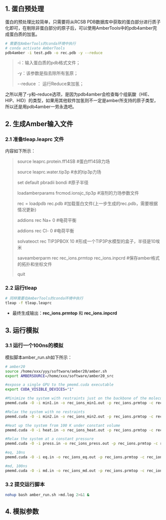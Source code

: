 ## 1. 蛋白预处理
蛋白的预处理比较简单，只需要将从RCSB PDB数据库中获取的蛋白部分进行质子化即可，在剔除非蛋白部分的原子后，可以使用AmberTools中的pdb4amber完成蛋白质的加氢。
```bash
# 需要在AmberTools的conda环境中执行
# conda activate AmberTools
pdb4amber -i test.pdb -o rec.pdb -y --reduce
```

> -i：输入蛋白质的pdb格式文件；
> 
> -y：该参数是指去除所有氢原；
> 
> --reduce ： 运行Reduce来加氢；
> 
之所以用了-y和–reduce选项，是因为pdb4amber会检查每个组氨酸（HIE、HIP、HID）的类型，如果用其他软件加氢则不一定是amber所支持的原子类型，所以还是用pdb4amber一劳永逸吧。

## 2. 生成Amber输入文件
### 2.1 准备tleap.leaprc 文件
内容如下所示：
>source leaprc.protein.ff14SB                              #蛋白ff14SB力场
>
>source leaprc.water.tip3p                                  #水的tip3p力场
>
>set default pbradii bondi                                  #原子半径
>
>loadamberparams frcmod.ionsjc_tip3p                        #溶剂的力场参数文件
>
>rec = loadpdb rec.pdb                                      #加载蛋白文件(上一步生成的rec.pdb，需要根据情况更新)
>
>addions rec Na+ 0                                          #电荷平衡
>
>addions rec Cl- 0                                          #电荷平衡
>
>solvateoct rec TIP3PBOX 10                                 #形成一个TIP3P水模型的盒子，半径是10埃米
>
>saveamberparm rec rec_ions.prmtop rec_ions.inpcrd        #保存amber格式的拓扑和坐标文件
>
>quit
​

### 2.2 运行tleap
```bash
# 同样需要在AmberTools的conda环境中执行
tleap -f tleap.leaprc
```
- 最终生成输出：**rec_ions.prmtop** 和 **rec_ions.inpcrd**

## 3. 运行模拟
### 3.1 运行一个100ns的模拟
模拟脚本amber_run.sh如下所示：
```bash
# amber20
source /home/xxx/yyy/software/amber20/amber.sh
export AMBERSOURCE=/home/xxx/software/amber20_src

#expose a single GPU to the pmemd.cuda executable
export CUDA_VISIBLE_DEVICES="1"

#Minimize the system with restraints just on the backbone of the molecule
pmemd.cuda -O -i min1.in -o rec_ions_min1.out -p rec_ions.prmtop -c rec_ions.inpcrd -r rec_ions_min1.rst -ref rec_ions.inpcrd

#Relax the system with no restraints
pmemd.cuda -O -i min2.in -o rec_ions_min2.out -p rec_ions.prmtop -c rec_ions_min1.rst -r rec_ions_min2.rst

#Heat up the system from 100 K under constant volume
pmemd.cuda -O -i heat.in -o rec_ions_heat.out -p rec_ions.prmtop -c rec_ions_min2.rst -r rec_ions_heat.rst  -x rec_ions_heat.nc -ref rec_ions_min2.rst

#Relax the system at a constant pressure
pmemd.cuda -O -i press.in -o rec_ions_press.out -p rec_ions.prmtop -c rec_ions_heat.rst -r rec_ions_press.rst -x rec_ions_press.nc -ref rec_ions_min2.rst

#eq, 10ns
pmemd.cuda -O -i eq.in -o rec_ions_eq.out -p rec_ions.prmtop -c rec_ions_press.rst -r rec_ions_eq.rst -x rec_ions_eq.nc

#md, 100ns
pmemd.cuda -O -i md.in -o rec_ions_md.out -p rec_ions.prmtop -c rec_ions_eq.rst -r rec_ions_md.rst -x rec_ions_md.nc
```

### 3.2 提交运行脚本
```bash
nohup bash amber_run.sh >md.log 2>&1 &
```

## 4. 模拟参数








